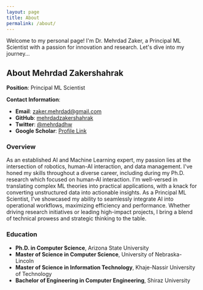 ```yaml
---
layout: page
title: About
permalink: /about/
---
```


Welcome to my personal page! I'm Dr. Mehrdad Zaker, a Principal ML Scientist with a passion for innovation and research. Let's dive into my journey...

## About Mehrdad Zakershahrak

**Position**: Principal ML Scientist

**Contact Information**:
- **Email**: [zaker.mehrdad@gmail.com](mailto:zaker.mehrdad@gmail.com)
- **GitHub**: [mehrdadzakershahrak](https://github.com/mehrdadzakershahrak)
- **Twitter**: [@mehrdadhw](https://twitter.com/mehrdadhw)
- **Google Scholar**: [Profile Link](https://scholar.google.com/citations?user=Y_-UFnUAAAAJ&hl=en)

### Overview

As an established AI and Machine Learning expert, my passion lies at the intersection of robotics, human-AI interaction, and data management. I've honed my skills throughout a diverse career, including during my Ph.D. research which focused on human-AI interaction. I'm well-versed in translating complex ML theories into practical applications, with a knack for converting unstructured data into actionable insights. As a Principal ML Scientist, I've showcased my ability to seamlessly integrate AI into operational workflows, maximizing efficiency and performance. Whether driving research initiatives or leading high-impact projects, I bring a blend of technical prowess and strategic thinking to the table.

### Education

- **Ph.D. in Computer Science**, Arizona State University
- **Master of Science in Computer Science**, University of Nebraska-Lincoln
- **Master of Science in Information Technology**, Khaje-Nassir University of Technology
- **Bachelor of Engineering in Computer Engineering**, Shiraz University
